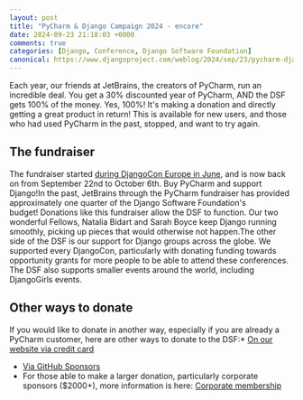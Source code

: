 ```yaml
---
layout: post
title: "PyCharm & Django Campaign 2024 - encore"
date: 2024-09-23 21:18:03 +0000
comments: true
categories: [Django, Conference, Django Software Foundation]
canonical: https://www.djangoproject.com/weblog/2024/sep/23/pycharm-django-campaign-2024-encore/
---
```


Each year, our friends at JetBrains, the creators of PyCharm, run an incredible deal. You get a 30% discounted year of PyCharm, AND the DSF gets 100% of the money. Yes, 100%! It's making a donation and directly getting a great product in return! This is available for new users, and those who had used PyCharm in the past, stopped, and want to try again.

<!-- more -->

## The fundraiser

The fundraiser started [during DjangoCon Europe in June](https://www.djangoproject.com/2024/jun/06/pycharm-django-campaign-2024/), and is now back on from September 22nd to October 6th. Buy PyCharm and support Django!In the past, JetBrains through the PyCharm fundraiser has provided approximately one quarter of the Django Software Foundation's budget! Donations like this fundraiser allow the DSF to function. Our two wonderful Fellows, Natalia Bidart and Sarah Boyce keep Django running smoothly, picking up pieces that would otherwise not happen.The other side of the DSF is our support for Django groups across the globe. We supported every DjangoCon, particularly with donating funding towards opportunity grants for more people to be able to attend these conferences. The DSF also supports smaller events around the world, including DjangoGirls events.

## Other ways to donate

If you would like to donate in another way, especially if you are already a PyCharm customer, here are other ways to donate to the DSF:\* [On our website via credit card](https://www.djangoproject.com/fundraising/)

- [Via GitHub Sponsors](https://github.com/sponsors/django)
- For those able to make a larger donation, particularly corporate sponsors ($2000+), more information is here: [Corporate membership](https://www.djangoproject.com/foundation/corporate-membership/)
